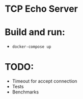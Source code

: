 # TCP Echo Server

# Build and run:
- `docker-compose up`

# TODO:
- Timeout for accept connection
- Tests
- Benchmarks
